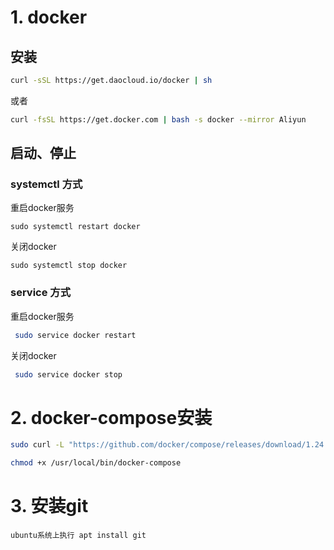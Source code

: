 # 1. docker

## 安装

```bash
curl -sSL https://get.daocloud.io/docker | sh
```

或者

```bash
curl -fsSL https://get.docker.com | bash -s docker --mirror Aliyun
```

## 启动、停止

### systemctl 方式

重启docker服务

```
sudo systemctl restart docker
```

关闭docker

```
sudo systemctl stop docker
```

### service 方式

重启docker服务

```bash
 sudo service docker restart
```

关闭docker

```bash
 sudo service docker stop
```

# 2. docker-compose安装

```bash
sudo curl -L "https://github.com/docker/compose/releases/download/1.24.1/docker-compose-$(uname -s)-$(uname -m)" -o /usr/local/bin/docker-compose
```

```bash
chmod +x /usr/local/bin/docker-compose
```

# 3. 安装git

```
ubuntu系统上执行 apt install git
```
